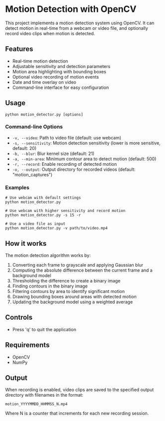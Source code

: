 # Motion Detection with OpenCV

This project implements a motion detection system using OpenCV. It can detect motion in real-time from a webcam or video file, and optionally record video clips when motion is detected.

## Features
- Real-time motion detection
- Adjustable sensitivity and detection parameters
- Motion area highlighting with bounding boxes
- Optional video recording of motion events
- Date and time overlay on video
- Command-line interface for easy configuration

## Usage
```
python motion_detector.py [options]
```

### Command-line Options
- `-v, --video`: Path to video file (default: use webcam)
- `-s, --sensitivity`: Motion detection sensitivity (lower is more sensitive, default: 20)
- `-b, --blur`: Blur kernel size (default: 21)
- `-a, --min-area`: Minimum contour area to detect motion (default: 500)
- `-r, --record`: Enable recording of detected motion
- `-o, --output`: Output directory for recorded videos (default: "motion_captures")

### Examples
```
# Use webcam with default settings
python motion_detector.py

# Use webcam with higher sensitivity and record motion
python motion_detector.py -s 15 -r

# Use a video file as input
python motion_detector.py -v path/to/video.mp4
```

## How it works
The motion detection algorithm works by:

1. Converting each frame to grayscale and applying Gaussian blur
2. Computing the absolute difference between the current frame and a background model
3. Thresholding the difference to create a binary image
4. Finding contours in the binary image
5. Filtering contours by area to identify significant motion
6. Drawing bounding boxes around areas with detected motion
7. Updating the background model using a weighted average

## Controls
- Press 'q' to quit the application

## Requirements
- OpenCV
- NumPy

## Output
When recording is enabled, video clips are saved to the specified output directory with filenames in the format:
```
motion_YYYYMMDD_HHMMSS_N.mp4
```
Where N is a counter that increments for each new recording session. 